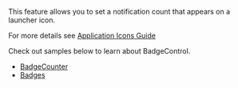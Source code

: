 ﻿This feature allows you to set a notification count that appears on a launcher icon.

For more details see [Application Icons Guide](https://docs.tizen.org/application/dotnet/guides/app-management/app-icons/#manage)

Check out samples below to learn about BadgeControl.

 - [BadgeCounter](https://github.com/Samsung/Tizen-CSharp-Samples/tree/master/Wearable/BadgeCounter) 
 - [Badges](https://github.com/Samsung/Tizen-CSharp-Samples/tree/master/Wearable/Badges)
 